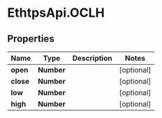 # EthtpsApi.OCLH

## Properties

Name | Type | Description | Notes
------------ | ------------- | ------------- | -------------
**open** | **Number** |  | [optional] 
**close** | **Number** |  | [optional] 
**low** | **Number** |  | [optional] 
**high** | **Number** |  | [optional] 


